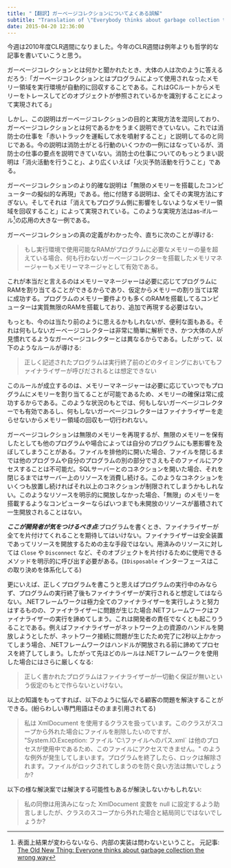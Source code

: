 ```yaml
---
title: "【翻訳】ガーベージコレクションについてよくある誤解"
subtitle: "Translation of \"Everybody thinks about garbage collection the wrong way\""
date: 2015-04-20 12:36:00
---
```


今週は2010年度CLR週間になりました。今年のCLR週間は例年よりも哲学的な記事を書いていこうと思う。

ガーベージコレクションとは何かと聞かれたとき、大体の人は次のように答えるだろう:「ガーベージコレクションとはプログラムによって使用されなったメモリー領域を実行環境が自動的に回収することである。これはGCルートからメモリーをトレースしてどのオブジェクトが参照されているかを識別することによって実現されてる」

しかし、この説明はガーベージコレクションの目的と実現方法を混同しており、ガーベージコレクションとは何であるかをうまく説明できていない。これでは消防士の仕事を「赤いトラックを運転して水を噴射すること」と説明してるのと同じである。今の説明は消防士がとる行動のいくつかの一例にはなっているが、消防士の仕事の要点を説明できていない。消防士の仕事についてのもっとうまい説明は「消火活動を行うこと」、より広くいえば「火災予防活動を行うこと」である。

ガーベージコレクションのより的確な説明は「無限のメモリーを搭載したコンピューターの擬似的な再現」である。他に付随する説明は、全てその実現方法にすぎない。そしてそれは「消えてもプログラム側に影響をしないようなメモリー領域を回収すること」によって実現されている。このような実現方法はas-ifルール[^1]の応用の大きな一例である。

ガーベージコレクションの真の定義がわかった今、直ちに次のことが導ける:

> もし実行環境で使用可能なRAMがプログラムに必要なメモリーの量を超えている場合、何も行わないガーベージコレクターを搭載したメモリマネージャーもメモリーマネージャとして有効である。

これが本当だと言えるのはメモリーマネージャーは必要に応じてプログラムにRAMを割り当てることができるからであり、仮定からメモリーの割り当ては常に成功する。プログラムのメモリー要件よりも多くのRAMを搭載してるコンピューターは実質無限のRAMを搭載しており、追加で再現する必要はない。

もっとも、今のは当たり前のように思えるかもしれないが、便利な面もある。それは何もしないガーベージコレクターは非常に簡単に解析でき、かつ大体の人が見慣れてるようなガーベージコレクターとは異なるからである。したがって、以下のようなルールが導ける:

> 正しく記述されたプログラムは実行終了前のどのタイミングにおいてもファイナライザーが呼びだされるとは想定できない


このルールが成立するのは、メモリーマネージャーは必要に応じていつでもプログラムにメモリーを割り当てることが可能であるため、メモリーの確保は常に成功するからである。このような状況のもとでは、何もしないガーベージコレクターでも有効であるし、何もしないガーベージコレクターはファイナライザーを走らせないからメモリー領域の回収も一切行われない。

ガーベージコレクションは無限のメモリーを再現するが、無限のメモリーを保有したとしても他のプログラムや場合によっては自分のプログラムにも悪影響を及ぼしてしまうことがある。ファイルを排他的に開いた場合、ファイルを閉じるまでは他のプログラムや自分のプログラムの別の部分でさえもそのファイルにアクセスすることは不可能だ。SQLサーバーとのコネクションを開いた場合、それを閉じるまではサーバー上のリソースを消費し続ける。このようなコネクションをいくつも放置し続ければそれ以上のコネクションが制限されてしまうかもしれない。このようなリソースを明示的に開放しなかった場合、「無限」のメモリーを搭載するようなコンピューターならばいつまでも未開放のリソースが蓄積されて一生開放されることはない。

___ここが開発者が気をつけるべき点___:プログラムを書くとき、ファイナライザーが全てを片付けてくれることを期待してはいけない。ファイナライザーは安全装置であってリソースを開放するための主な手段ではない。用済みのリソースに対しては `Close` や `Disconnect` など、そのオブジェクトを片付けるために使用できるメソッドを明示的に呼び出す必要がある。(`IDisposable` インターフェースはこの取り決めを体系化してる)

更にいえば、正しくプログラムを書こうと思えばプログラムの実行中のみならず、プログラムの実行終了後もファイナライザーが実行されると想定してはならない。.NETフレームワークは極力全てのファイナライザーを実行しようと努力はするものの、ファイナライザーに問題が生じた場合.NETフレームワークはファイナライザーの実行を諦めてしまう。これは開発者の責任でなくとも起こりうることである。例えばファイナライザーがネットワーク上の資源のハンドルを開放しようとしたが、ネットワーク接続に問題が生じたため完了に2秒以上かかってしまう場合、.NETフレームワークはハンドルが開放される前に諦めてプロセスを終了してしまう。したがって先ほどのルールは.NETフレームワークを使用した場合にはさらに厳しくなる:

> 正しく書かれたプログラムはファイナライザーが一切動く保証が無いという仮定のもとで作らないといけない。

以上の知識をもってすれば、以下のように悩んでる顧客の問題を解決することができる。(紛らわしい専門用語はそのまま引用されてる)

> 私は XmlDocument を使用するクラスを扱っています。このクラスがスコープから外れた場合にファイルを削除したいのですが、 "System.IO.Exception: ファイル 'C:\ファイルへのパス.xml` は他のプロセスが使用中であるため、このファイルにアクセスできません。" のような例外が発生してしまいます。プログラムを終了したら、ロックは解除されます。ファイルがロックされてしまうのを防ぐ良い方法は無いでしょうか?

以下の様な解決案では解決する可能性もあるが解決しないかもしれない:

> 私の同僚は用済みになった XmlDocument 変数を null に設定するよう助言しましたが、クラスのスコープから外れた場合と結局同じではないでしょうか?

[^1]:表面上結果が変わらないなら、内部の実装は問わないということ。
元記事: [The Old New Thing: Everyone thinks about garbage collection the wrong way](//blogs.msdn.com/b/oldnewthing/archive/2010/08/09/10047586.aspx)
